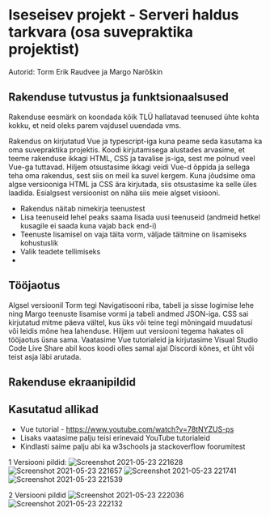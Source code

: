 # Iseseisev projekt - Serveri haldus tarkvara (osa suvepraktika projektist)

Autorid: Torm Erik Raudvee ja Margo Narõškin


## Rakenduse tutvustus ja funktsionaalsused

Rakenduse eesmärk on koondada kõik TLÜ hallatavad teenused ühte kohta kokku, et neid oleks parem vajdusel uuendada vms.

Rakendus on kirjutatud Vue ja typescript-iga kuna peame seda kasutama ka oma suvepraktika projektis. Koodi kirjutamisega alustades arvasime, et teeme rakenduse ikkagi HTML, CSS ja tavalise js-iga, sest me polnud veel Vue-ga tuttavad. Hiljem otsustasime ikkagi veidi Vue-d õppida ja sellega teha oma rakendus, sest siis on meil ka suvel kergem. Kuna jõudsime oma algse versiooniga HTML ja CSS ära kirjutada, siis otsustasime ka selle üles laadida. Esialgsest versioonist on näha siis meie algset visiooni.

* Rakendus näitab nimekirja teenustest
* Lisa teenuseid lehel peaks saama lisada uusi teenuseid (andmeid hetkel kusagile ei saada kuna vajab back end-i)
* Teenuste lisamisel on vaja täita vorm, väljade täitmine on lisamiseks kohustuslik
* Valik teadete tellimiseks
* 
 
## Tööjaotus

Algsel versioonil Torm tegi Navigatisooni riba, tabeli ja sisse logimise lehe ning Margo teenuste lisamise vormi ja tabeli andmed JSON-iga. CSS sai kirjutatud mitme päeva vältel, kus üks või teine tegi mõningaid muudatusi või leidis mõne hea lahenduse. Hiljem uut versiooni tegema hakates oli tööjaotus üsna sama. Vaatasime Vue tutorialeid ja kirjutasime Visual Studio Code Live Share abil koos koodi olles samal ajal Discordi kõnes, et üht või teist asja läbi arutada.

## Rakenduse ekraanipildid

## Kasutatud allikad

* Vue tutorial - https://www.youtube.com/watch?v=78tNYZUS-ps
* Lisaks vaatasime palju teisi erinevaid YouTube tutorialeid
* Kindlasti saime palju abi ka w3schools ja stackoverflow foorumitest

1 Versiooni pildid: 
![Screenshot 2021-05-23 221628](https://user-images.githubusercontent.com/71014202/119274237-9715f380-bc17-11eb-9c41-101d91a80dc5.png)
![Screenshot 2021-05-23 221657](https://user-images.githubusercontent.com/71014202/119274240-97ae8a00-bc17-11eb-9af0-3abe2de42eb2.png)
![Screenshot 2021-05-23 221741](https://user-images.githubusercontent.com/71014202/119274241-97ae8a00-bc17-11eb-910e-aaad7967987e.png)
![Screenshot 2021-05-23 221539](https://user-images.githubusercontent.com/71014202/119274242-98472080-bc17-11eb-899a-a37cf465458b.png)

2 Versiooni pildid
![Screenshot 2021-05-23 222036](https://user-images.githubusercontent.com/71014202/119274265-ab59f080-bc17-11eb-9aaa-6ba634000a85.png)
![Screenshot 2021-05-23 222132](https://user-images.githubusercontent.com/71014202/119274266-abf28700-bc17-11eb-8585-64b183f7bf33.png)

